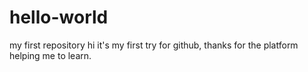 # hello-world
my first repository
hi it's my first try for github, thanks for the platform helping me to learn.
